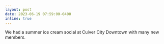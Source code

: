 ```yaml
---
layout: post
date: 2023-06-19 07:59:00-0400
inline: true
---
```


We had a summer ice cream social at Culver City Downtown with many new members.

